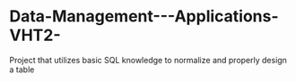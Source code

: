 # Data-Management---Applications-VHT2-
Project that utilizes basic SQL knowledge to normalize and properly design a table
